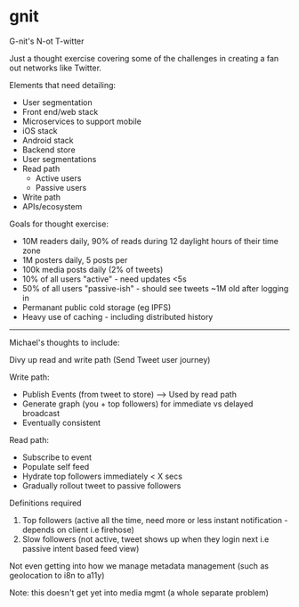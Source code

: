 # gnit

G-nit's
N-ot
T-witter 


Just a thought exercise covering some of the challenges in creating a fan out networks like Twitter.

Elements that need detailing:
- User segmentation
- Front end/web stack
- Microservices to support mobile
- iOS stack
- Android stack
- Backend store
- User segmentations
- Read path
  - Active users
  - Passive users
- Write path
- APIs/ecosystem

Goals for thought exercise:
- 10M readers daily, 90% of reads during 12 daylight hours of their time zone
- 1M posters daily, 5 posts per
- 100k media posts daily (2% of tweets)
- 10% of all users "active" - need updates <5s
- 50% of all users "passive-ish" - should see tweets ~1M old after logging in
- Permanant public cold storage (eg IPFS)
- Heavy use of caching - including distributed history

------

Michael's thoughts to include:

Divy up read and write path (Send Tweet user journey)

Write path: 
 - Publish Events (from tweet to store) --> Used by read path
 - Generate graph (you + top followers) for immediate vs delayed broadcast
 - Eventually consistent

Read path:
 - Subscribe to event
 - Populate self feed
 - Hydrate top followers immediately < X secs
 - Gradually rollout tweet to passive followers

Definitions required
1. Top followers (active all the time, need more or less instant notification - depends on client i.e firehose)
2. Slow followers (not active, tweet shows up when they login next i.e passive intent based feed view)

Not even getting into how we manage metadata management (such as geolocation to i8n to a11y)

Note: this doesn't get yet into media mgmt (a whole separate problem)
